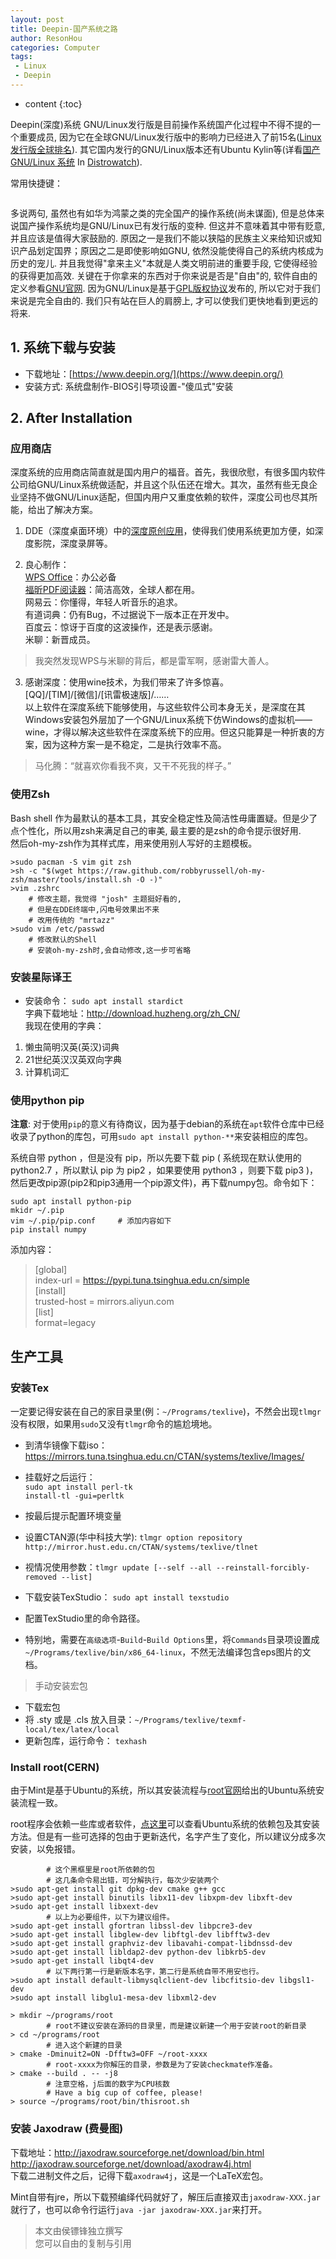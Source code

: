 ```yaml
---
layout: post
title: Deepin-国产系统之路
author: ResonHou
categories: Computer
tags:
 - Linux
 - Deepin
---
```


* content
{:toc}

Deepin(深度)系统 GNU/Linux发行版是目前操作系统国产化过程中不得不提的一个重要成员, 因为它在全球GNU/Linux发行版中的影响力已经进入了前15名([Linux发行版全球排名](https://distrowatch.com/dwres.php?resource=popularity)). 其它国内发行的GNU/Linux版本还有Ubuntu Kylin等(详看[国产 GNU/Linux 系统](https://distrowatch.com/search.php?ostype=All&category=All&origin=China&basedon=All&notbasedon=None&desktop=All&architecture=All&package=All&rolling=All&isosize=All&netinstall=All&language=All&defaultinit=All&status=Active) In [Distrowatch](https://distrowatch.com)).



常用快捷键：
```

```
<!-- more -->
多说两句, 虽然也有如华为鸿蒙之类的完全国产的操作系统(尚未谋面), 但是总体来说国产操作系统均是GNU/Linux已有发行版的变种. 但这并不意味着其中带有贬意, 并且应该是值得大家鼓励的. 原因之一是我们不能以狭隘的民族主义来给知识或知识产品划定国界；原因之二是即使影响如GNU, 依然没能使得自己的系统内核成为历史的宠儿. 并且我觉得"拿来主义"本就是人类文明前进的重要手段, 它使得经验的获得更加高效. 关键在于你拿来的东西对于你来说是否是"自由"的, 软件自由的定义参看[GNU官网](http://www.gnu.org/). 因为GNU/Linux是基于[GPL版权协议](http://www.gnu.org/licenses/licenses.html#GPL)发布的, 所以它对于我们来说是完全自由的. 我们只有站在巨人的肩膀上, 才可以使我们更快地看到更远的将来.


## 1. 系统下载与安装
* 下载地址：[https://www.deepin.org/](https://www.deepin.org/)
* 安装方式: 系统盘制作-BIOS引导项设置-"傻瓜式"安装

## 2. After Installation
### 应用商店
深度系统的应用商店简直就是国内用户的福音。首先，我很欣慰，有很多国内软件公司给GNU/Linux系统做适配，并且这个队伍还在增大。其次，虽然有些无良企业坚持不做GNU/Linux适配，但国内用户又重度依赖的软件，深度公司也尽其所能，给出了解决方案。

1. DDE（深度桌面环境）中的[深度原创应用](https://www.deepin.org/original/deepin-appstore/)，使得我们使用系统更加方便，如深度影院，深度录屏等。

2. 良心制作：  
[WPS Office](https://linux.wps.cn/)：办公必备  
[福昕PDF阅读器](https://www.foxitsoftware.cn/downloads/)：简洁高效，全球人都在用。  
网易云：你懂得，年轻人听音乐的追求。  
有道词典：仍有Bug，不过据说下一版本正在开发中。  
百度云：惊讶于百度的这波操作，还是表示感谢。  
米聊：新晋成员。
> 我突然发现WPS与米聊的背后，都是雷军啊，感谢雷大善人。

3. 感谢深度：使用wine技术，为我们带来了许多惊喜。  
[QQ]/[TIM]/[微信]/[讯雷极速版]/……  
以上软件在深度系统下能够使用，与这些软件公司本身无关，是深度在其Windows安装包外层加了一个GNU/Linux系统下仿Windows的虚拟机——wine，才得以解决这些软件在深度系统下的应用。但这只能算是一种折衷的方案，因为这种方案一是不稳定，二是执行效率不高。
> 马化腾：“就喜欢你看我不爽，又干不死我的样子。”

### 使用Zsh
Bash shell 作为最默认的基本工具，其安全稳定性及简洁性毋庸置疑。但是少了点个性化，所以用zsh来满足自己的审美, 最主要的是zsh的命令提示很好用.  
然后oh-my-zsh作为其样式库，用来使用别人写好的主题模板。
```
>sudo pacman -S vim git zsh
>sh -c "$(wget https://raw.github.com/robbyrussell/oh-my-zsh/master/tools/install.sh -O -)"
>vim .zshrc
    # 修改主题，我觉得 "josh" 主题挺好看的,
    # 但是在DDE终端中,闪电号效果出不来
    # 改用传统的 "mrtazz"
>sudo vim /etc/passwd        
    # 修改默认的Shell
    # 安装oh-my-zsh时,会自动修改,这一步可省略
```

### 安装星际译王
* 安装命令： `sudo apt install stardict `  
字典下载地址：http://download.huzheng.org/zh_CN/  
我现在使用的字典：  
1. 懒虫简明汉英(英汉)词典
2. 21世纪英汉汉英双向字典
3. 计算机词汇

### 使用python pip

**注意**:  对于使用`pip`的意义有待商议，因为基于debian的系统在`apt`软件仓库中已经收录了python的库包，可用`sudo apt install python-**`来安装相应的库包。  

系统自带 python ，但是没有 pip，所以先要下载 pip ( 系统现在默认使用的 python2.7 ，所以默认 pip 为 pip2 ，如果要使用 python3 ，则要下载 pip3 )，然后更改pip源(pip2和pip3通用一个pip源文件)，再下载numpy包。命令如下：
```
sudo apt install python-pip
mkidr ~/.pip
vim ~/.pip/pip.conf     # 添加内容如下
pip install numpy
```
添加内容：  
> [global]  
index-url = https://pypi.tuna.tsinghua.edu.cn/simple  
[install]  
trusted-host = mirrors.aliyun.com  
[list]  
format=legacy  

## 生产工具
### 安装Tex
一定要记得安装在自己的家目录里(例：`~/Programs/texlive`)，不然会出现`tlmgr`没有权限，如果用`sudo`又没有`tlmgr`命令的尴尬境地。  
* 到清华镜像下载iso：https://mirrors.tuna.tsinghua.edu.cn/CTAN/systems/texlive/Images/
* 挂载好之后运行：     
 `sudo apt install perl-tk`  
`install-tl -gui=perltk`  

* 按最后提示配置环境变量
* 设置CTAN源(华中科技大学):           `tlmgr option repository http://mirror.hust.edu.cn/CTAN/systems/texlive/tlnet`
* 视情况使用参数：`tlmgr update [--self --all --reinstall-forcibly-removed --list]`
* 下载安装TexStudio：   `sudo apt install texstudio`
* 配置TexStudio里的命令路径。
* 特别地，需要在`高级选项`-`Build`-`Build Options`里，将`Commands`目录项设置成`~/Programs/texlive/bin/x86_64-linux`，不然无法编译包含eps图片的文档。

> 手动安装宏包  

* 下载宏包
* 将 .sty 或是 .cls 放入目录：`~/Programs/texlive/texmf-local/tex/latex/local`
* 更新包库，运行命令：    `texhash`

### Install root(CERN)
由于Mint是基于Ubuntu的系统，所以其安装流程与[root官网](https://root.cern.ch/)给出的Ubuntu系统安装流程一致。  

root程序会依赖一些库或者软件，[点这里](https://root.cern.ch/build-prerequisites#ubuntu)可以查看Ubuntu系统的依赖包及其安装方法。但是有一些可选择的包由于更新迭代，名字产生了变化，所以建议分成多次安装，以免报错。
```
        # 这个黑框里是root所依赖的包
        # 这几条命令易出错，可分解执行，每次少安装两个
>sudo apt-get install git dpkg-dev cmake g++ gcc
>sudo apt-get install binutils libx11-dev libxpm-dev libxft-dev
>sudo apt-get install libxext-dev
        # 以上为必要组件，以下为建议组件。
>sudo apt-get install gfortran libssl-dev libpcre3-dev
>sudo apt-get install libglew-dev libftgl-dev libfftw3-dev
>sudo apt-get install graphviz-dev libavahi-compat-libdnssd-dev
>sudo apt-get install libldap2-dev python-dev libkrb5-dev
>sudo apt-get install libqt4-dev
        # 以下两行第一行是新版本名字，第二行是系统自带不用安也行。
>sudo apt install default-libmysqlclient-dev libcfitsio-dev libgsl1-dev
>sudo apt install libglu1-mesa-dev libxml2-dev
```
```
> mkdir ~/programs/root		
        # root不建议安装在源码的目录里，而是建议新建一个用于安装root的新目录
> cd ~/programs/root            
        # 进入这个新建的目录
> cmake -Dminuit2=ON -Dfftw3=OFF ~/root-xxxx		 
        # root-xxxx为你解压的目录，参数是为了安装checkmate作准备。
> cmake --build . -- -j8 		        
        # 注意空格，j后面的数字为CPU核数
	    # Have a big cup of coffee, please!
> source ~/programs/root/bin/thisroot.sh
```

### 安装 Jaxodraw (费曼图)
下载地址：http://jaxodraw.sourceforge.net/download/bin.html  
http://jaxodraw.sourceforge.net/download/axodraw4j.html  
下载二进制文件之后，记得下载`axodraw4j`，这是一个LaTeX宏包。

Mint自带有jre，所以下载预编绎代码就好了，解压后直接双击`jaxodraw-XXX.jar`就行了，也可以命令行运行`java -jar jaxodraw-XXX.jar`来打开。





> 本文由侯镖锋独立撰写  
> 您可以自由的复制与引用
